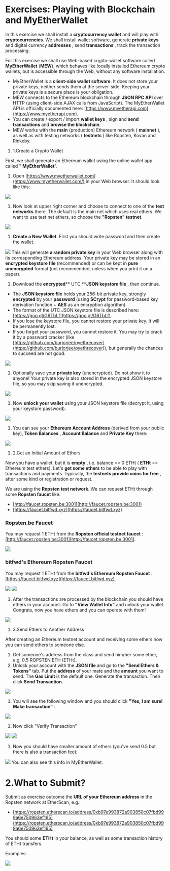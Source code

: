 # Exercises: Playing with Blockchain and MyEtherWallet

In this exercise we shall install a **cryptocurrency wallet** and will play with **cryptocurrencies**. We shall install wallet software, generate **private keys** and digital currency **addresses** , send **transactions** , track the transaction processing.

For this exercise we shall use Web-based crypto-wallet software called **MyEtherWallet** (**MEW**), which behaves like locally installed Ethereum crypto wallets, but is accessible through the Web, without any software installation.

- MyEtherWallet is a **client-side wallet software**. It does not store your private keys, neither sends them at the server-side. Keeping your private keys is a secure place is your obligation.
- MEW connects to the Ethereum blockchain through **JSON RPC API** over HTTP (using client-side AJAX calls from JavaScript). The MyEtherWallet API is officially documented here: [https://www.myetherapi.com](https://www.myetherapi.com).
- You can create / export / import **wallet keys** , sign and **send transactions** and **browse the blockchain**.
- MEW works with the **main** (production) Ethereum network ( **mainnet** ), as well as with testing networks ( **testnets** ) like Ropsten, Kovan and Rinkeby.

1. 1.Create a Crypto Wallet

First, we shall generate an Ethereum wallet using the online wallet app called &quot; **MyEtherWallet**&quot;.

1. Open [https://www.myetherwallet.com](https://www.myetherwallet.com/) in your Web browser. It should look like this:

 ![](/assets/exercises-playing-with-crypto-wallets-01.png)
1. Now look at upper right corner and choose to connect to one of the **test networks** there. The default is the main net which uses real ethers. We want to use test net ethers, so choose the **&quot;Ropsten&quot; testnet**.

 ![](/assets/exercises-playing-with-crypto-wallets-02.png)
1. **Create a New Wallet**. First you should write password and then create the wallet.

 ![](/assets/exercises-playing-with-crypto-wallets-03.png)
This will generate **a random private key** in your Web browser along with its corresponding Ethereum address. Your private key may be stored in an **encrypted keystore file** (recommended) or can be kept in **pure unencrypted** format (not recommended, unless when you print it on a paper).

1. Download the **encrypted**** UTC ****JSON keystore file** , then continue.

- The **JSON keystore file** holds your 256-bit private key, strongly **encrypted** by your **password** (using **SCrypt** for password-based key derivation function + **AES** as an encryption algorithm).
- The format of the UTC JSON keystore file is described here: [https://goo.gl/G6TbLf](https://goo.gl/G6TbLf).
- If you lose the keystore file, you cannot restore your private key. It will be permanently lost.
- If you forget your password, you cannot restore it. You may try to crack it by a password cracker (like [https://github.com/burjorjee/pyethrecover](https://github.com/burjorjee/pyethrecover)), but generally the chances to succeed are not good.

 ![](/assets/exercises-playing-with-crypto-wallets-04.png)
1. Optionally save your **private key** (unencrypted). Do not show it to anyone! Your private key is also stored in the encrypted JSON keystore file, so you may skip saving it unencrypted.

 ![](/assets/exercises-playing-with-crypto-wallets-05.png)
1. Now **unlock your wallet** using your JSON keystore file (decrypt it, using your keystore password).

 ![](/assets/exercises-playing-with-crypto-wallets-06.png)
1. You can see your **Ethereum Account Address** (derived from your public key), **Token Balances** , **Account Balance** and **Private Key** there:

 ![](/assets/exercises-playing-with-crypto-wallets-07.png)
1. 2.Get an Initial Amount of Ethers

Now you have a wallet, but it is **empty** , i.e. balance == 0 ETHt ( **ETHt** == Ethereum test ethers). Let&#39;s **get some ethers** to be able to play with transactions and payments. Typically, the **testnets provide coins for free** , after some kind or registration or request.

We are using the **Ropsten test network**. We can request ETHt through some **Ropsten faucet** like:

- [http://faucet.ropsten.be:3001](http://faucet.ropsten.be:3001)
- [https://faucet.bitfwd.xyz](https://faucet.bitfwd.xyz)

### Ropsten.be Faucet

You may request 1 ETHt from the **Ropsten official testnet faucet** : [http://faucet.ropsten.be:3001](http://faucet.ropsten.be:3001).

 ![](/assets/exercises-playing-with-crypto-wallets-08.png)
### bitfwd&#39;s Ethereum Ropsten Faucet

You may request 1 ETHt from the **bitfwd&#39;s Ethereum Ropsten Faucet** : [https://faucet.bitfwd.xyz](https://faucet.bitfwd.xyz).

 ![](/assets/exercises-playing-with-crypto-wallets-09.png)
 ![](/assets/exercises-playing-with-crypto-wallets-10.png)
1. After the transactions are processed by the blockchain you should have ethers in your account. Go to **&quot;View Wallet Info&quot;** and unlock your wallet. Congrats, now you have ethers and you can operate with them!

 ![](/assets/exercises-playing-with-crypto-wallets-11.png)
1. 3.Send Ethers to Another Address

After creating an Ethereum testnet account and receiving some ethers now you can send ethers to someone else.

1. Get someone&#39;s address from the class and send him/her some ether, e.g. 0.5 ROPSTEN ETH (ETHt).
2. Unlock your account with the **JSON file** and go to the **&quot;Send Ethers &amp; Tokens&quot;** tab. Put the **address** of your mate and the **amount** you want to send. The **Gas Limit** is the default one. Generate the transaction. Then click **Send Transaction.**

 ![](/assets/exercises-playing-with-crypto-wallets-12.png)
1. You will see the following window and you should click **&quot;Yes, I am sure! Make transaction&quot;** :

 ![](/assets/exercises-playing-with-crypto-wallets-13.png)
1. Now click &quot;Verify Transaction&quot;

 ![](/assets/exercises-playing-with-crypto-wallets-14.png)
 ![](/assets/exercises-playing-with-crypto-wallets-15.png)
1. Now you should have smaller amount of ethers (you&#39;ve send 0.5 but there is also a transaction fee):

 ![](/assets/exercises-playing-with-crypto-wallets-16.png)
You can also see this info in MyEtherWallet.

# 2.What to Submit?

Submit as exercise outcome the **URL of your Ethereum address** in the Ropsten network at EtherScan, e.g.:

- [https://ropsten.etherscan.io/address/0xb97e993872a903850c07fbd999a6e750963ef195](https://ropsten.etherscan.io/address/0xb97e993872a903850c07fbd999a6e750963ef195)

You should some **ETHt** in your balance, as well as some transaction history of ETHt transfers.

Examples:

 ![](/assets/exercises-playing-with-crypto-wallets-17.png)